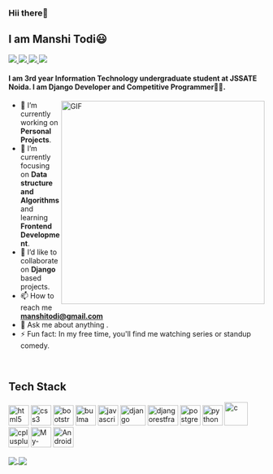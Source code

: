 <h3>Hii there👋</h3>
<h2>I am Manshi Todi😃</h2>

<a href="https://github.com/todi-2000">
  <img src="https://img.shields.io/badge/@manshitodi-30302f?style=flat&logo=github"/>
</a>
<a href="https://twitter.com/manshitodi">
  <img src="https://img.shields.io/badge/@manshitodi-30302f?style=flat&logo=twitter"/>
</a>
<a href="https://www.linkedin.com/in/manshi-todi-a017a2178">
  <img src="https://img.shields.io/badge/@manshitodi-30302f?style=flat&logo=linkedin"/>
</a>
<a href="https://instagram.com/todi_2000">
  <img src="https://img.shields.io/badge/@manshitodi-30302f?style=flat&logo=instagram"/>
</a>

#### I am 3rd year Information Technology undergraduate student at JSSATE Noida. I am Django Developer and Competitive Programmer👩‍💻.

<img align="right" alt="GIF" src="https://webstockreview.net/images/cleaning-clipart-clean-workplace.gif" width="400px"/>

- 🔭 I’m currently working on **Personal Projects**. 
- 🌱 I’m currently focusing on **Data structure and Algorithms** and learning **Frontend Development**.
- 👯 I’d like to collaborate on **Django** based projects.
- 📫 How to reach me **manshitodi@gmail.com**
- 💬 Ask me about anything .
- ⚡ Fun fact: In my free time, you'll find me watching series or standup comedy.

<br>
<h2 align="left">Tech Stack</h2>
<p align="left">

<img src="https://raw.githubusercontent.com/gilbarbara/logos/c122ccfcfdb15d9958a85696ff2460ac3b01f8ca/logos/html-5.svg" alt="html5" width="40" height="40"/> 
<img src="https://raw.githubusercontent.com/gilbarbara/logos/c122ccfcfdb15d9958a85696ff2460ac3b01f8ca/logos/css-3.svg" alt="css3" width="40" height="40"/> 
<img src="https://raw.githubusercontent.com/gilbarbara/logos/c122ccfcfdb15d9958a85696ff2460ac3b01f8ca/logos/bootstrap.svg" alt="bootstrap" width="40" height="40"/>
<img src="https://raw.githubusercontent.com/gilbarbara/logos/c122ccfcfdb15d9958a85696ff2460ac3b01f8ca/logos/bulma.svg" alt="bulma" width="40" height="40"/> 
<img src="https://raw.githubusercontent.com/gilbarbara/logos/c122ccfcfdb15d9958a85696ff2460ac3b01f8ca/logos/javascript.svg" alt="javascript" width="40" height="40"/> 
<img src="https://www.edgica.com/wp-content/files/django-logo-big.jpg" alt="django" width="50" height="40"/> 
<img src="https://cms-assets.tutsplus.com/uploads/users/45/posts/19786/preview_image/django-rest-framework-wide-retina-preview.gif" alt="djangorestframework" width="60" height="40"/> 
<img src="https://raw.githubusercontent.com/gilbarbara/logos/c122ccfcfdb15d9958a85696ff2460ac3b01f8ca/logos/postgresql.svg" alt="postgresql" width="40" height="40"/> 
<img src="https://raw.githubusercontent.com/gilbarbara/logos/c122ccfcfdb15d9958a85696ff2460ac3b01f8ca/logos/python.svg" alt="python" width="40" height="40"/> 
<img src="https://cdn.iconscout.com/icon/free/png-512/c-programming-569564.png" alt="c" width="46" height="46"/> 
<img src="https://raw.githubusercontent.com/gilbarbara/logos/c122ccfcfdb15d9958a85696ff2460ac3b01f8ca/logos/c-plusplus.svg" alt="cplusplus" width="40" height="40"/> 
<img src="https://raw.githubusercontent.com/gilbarbara/logos/master/logos/mysql.svg" alt="My-SQL" width="40" height="40"/> 
<img src="https://raw.githubusercontent.com/gilbarbara/logos/master/logos/figma.svg" alt="Android" width="40" height="40"/> 
</p>
<a href="https://todi-2000.github.io">
  <img src="https://github-readme-stats.vercel.app/api?username=todi-2000&count_private=true" align="center"/>
</a>
<a href="https://todi-2000.github.io">
  <img src="https://github-readme-stats.vercel.app/api/top-langs/?username=todi-2000&layout=compact" align="center"/>
</a>

